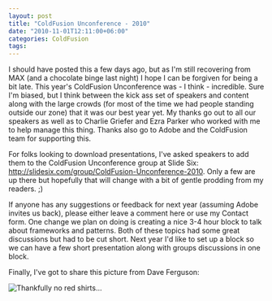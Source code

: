 ```yaml
---
layout: post
title: "ColdFusion Unconference - 2010"
date: "2010-11-01T12:11:00+06:00"
categories: ColdFusion 
tags: 
---
```


I should have posted this a few days ago, but as I'm still recovering from MAX (and a chocolate binge last night) I hope I can be forgiven for being a bit late. This year's ColdFusion Unconference was - I think - incredible. Sure I'm biased, but I think between the kick ass set of speakers and content along with the large crowds (for most of the time we had people standing outside our zone) that it was our best year yet. My thanks go out to all our speakers as well as to Charlie Griefer and Ezra Parker who worked with me to help manage this thing. Thanks also go to Adobe and the ColdFusion team for supporting this.

For folks looking to download presentations, I've asked speakers to add them to the ColdFusion Unconference group at Slide Six: <a href="http://slidesix.com/group/ColdFusion-Unconference-2010">http://slidesix.com/group/ColdFusion-Unconference-2010</a>. Only a few are up there but hopefully that will change with a bit of gentle prodding from my readers. ;)

If anyone has any suggestions or feedback for next year (assuming Adobe invites us back), please either leave a comment here or use my Contact form. One change we plan on doing is creating a nice 3-4 hour block to talk about frameworks and patterns. Both of these topics had some great discussions but had to be cut short. Next year I'd like to set up a block so we can have a few short presentation along with groups discussions in one block.

Finally, I've got to share this picture from Dave Ferguson:

<img src="https://static.raymondcamden.com/images/davePres.jpg" title="Thankfully no red shirts..." />